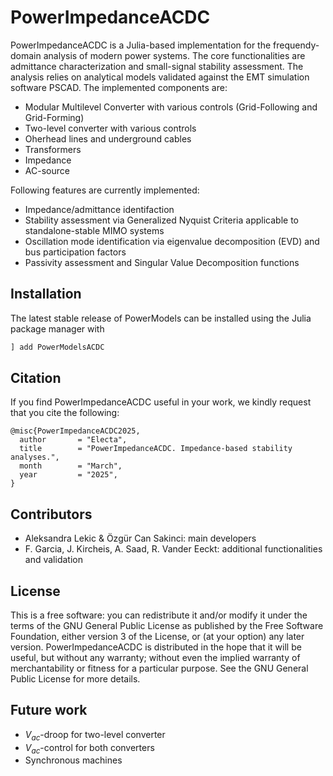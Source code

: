 # PowerImpedanceACDC
PowerImpedanceACDC is a Julia-based implementation for the frequendy-domain analysis of modern power systems.
The core functionalities are admittance characterization and small-signal stability assessment.
The analysis relies on analytical models validated against the EMT simulation software PSCAD.
The implemented components are:
- Modular Multilevel Converter with various controls (Grid-Following and Grid-Forming)
- Two-level converter with various controls
- Oherhead lines and underground cables
- Transformers
- Impedance
- AC-source

Following features are currently implemented:
- Impedance/admittance identifaction
- Stability assessment via Generalized Nyquist Criteria applicable to standalone-stable MIMO systems
- Oscillation mode identification via eigenvalue decomposition (EVD) and bus participation factors
- Passivity assessment and Singular Value Decomposition functions 


## Installation
The latest stable release of PowerModels can be installed using the Julia package manager with
```julia
] add PowerModelsACDC
```

## Citation
If you find PowerImpedanceACDC useful in your work, we kindly request that you cite the following:
```
@misc{PowerImpedanceACDC2025,
  author       = "Electa",
  title        = "PowerImpedanceACDC. Impedance-based stability analyses.",
  month        = "March",
  year         = "2025",
}
```

## Contributors
- Aleksandra Lekic & Özgür Can Sakinci: main developers
- F. Garcia, J. Kircheis, A. Saad, R. Vander Eeckt: additional functionalities and validation

## License
This is a free software: you can redistribute it and/or modify it under the terms of the GNU General Public License as published by the Free Software Foundation, either version 3 of the License, or (at your option) any later version. PowerImpedanceACDC is distributed in the hope that it will be useful, but without any warranty; without even the implied warranty of merchantability or fitness for a particular purpose. See the GNU General Public License for more details.

## Future work
- $V_{ac}$-droop for two-level converter
- $V_{ac}$-control for both converters
- Synchronous machines